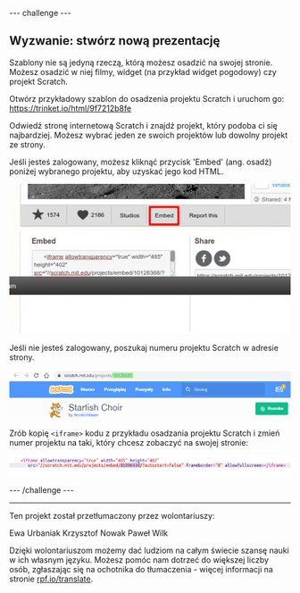 --- challenge ---

## Wyzwanie: stwórz nową prezentację

Szablony nie są jedyną rzeczą, którą możesz osadzić na swojej stronie. Możesz osadzić w niej filmy, widget (na przykład widget pogodowy) czy projekt Scratch.

Otwórz przykładowy szablon do osadzenia projektu Scratch i uruchom go: <https://trinket.io/html/9f7212b8fe>

Odwiedź stronę internetową Scratch i znajdź projekt, który podoba ci się najbardziej. Możesz wybrać jeden ze swoich projektów lub dowolny projekt ze strony.

Jeśli jesteś zalogowany, możesz kliknąć przycisk 'Embed' (ang. osadź) poniżej wybranego projektu, aby uzyskać jego kod HTML.

![zrzut ekranu](images/scratch-embed.png)

Jeśli nie jesteś zalogowany, poszukaj numeru projektu Scratch w adresie strony.

![zrzut ekranu](images/scratch-project-number.png)

Zrób kopię `<iframe>` kodu z przykładu osadzania projektu Scratch i zmień numer projektu na taki, który chcesz zobaczyć na swojej stronie:

![zrzut ekranu](images/scratch-iframe.png)

--- /challenge ---

***

Ten projekt został przetłumaczony przez wolontariuszy:

Ewa Urbaniak
Krzysztof Nowak
Paweł Wilk

Dzięki wolontariuszom możemy dać ludziom na całym świecie szansę nauki w ich własnym języku. Możesz pomóc nam dotrzeć do większej liczby osób, zgłaszając się na ochotnika do tłumaczenia - więcej informacji na stronie [rpf.io/translate](https://rpf.io/translate).
